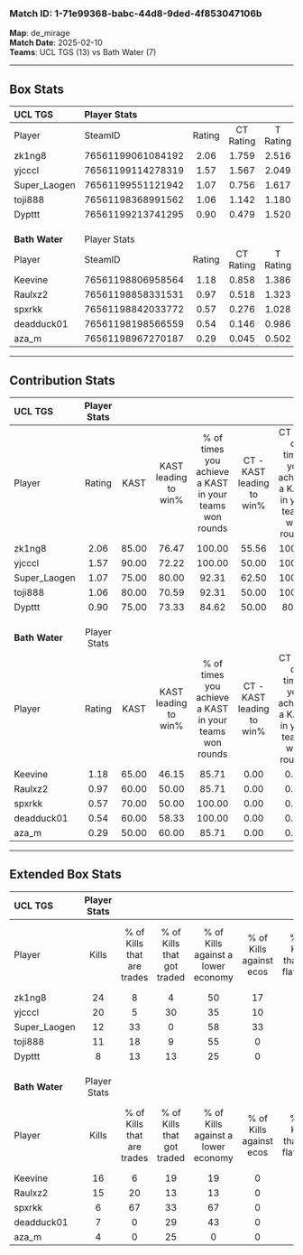 ### Match ID: 1-71e99368-babc-44d8-9ded-4f853047106b  
**Map**: de_mirage  
**Match Date**: 2025-02-10  
**Teams**: UCL TGS (13) vs Bath Water (7)  

---  

## Box Stats  

| **UCL TGS**    | Player Stats      |        |           |          |       |       |       |         |        |      |     |
| :- | :- | :-: | :-: | :-: | :-: | :-: | :-: | :-: | :-: | :-: | :-: |
| Player         | SteamID           | Rating | CT Rating | T Rating | KAST  |  ADR  | Kills | Assists | Deaths | K/D  | HS% |
| zk1ng8         | 76561199061084192 |  2.06  |   1.759   |  2.516   | 85.00 | 138.4 |  24   |   11    |   6    | 4.00 | 54  |
| yjcccl         | 76561199114278319 |  1.57  |   1.567   |  2.049   | 90.00 | 120.8 |  20   |    6    |   16   | 1.25 | 30  |
| Super_Laogen   | 76561199551121942 |  1.07  |   0.756   |  1.617   | 75.00 | 53.5  |  12   |    3    |   9    | 1.33 | 50  |
| toji888        | 76561198368991562 |  1.06  |   1.142   |  1.180   | 80.00 | 56.7  |  11   |    5    |   10   | 1.10 | 27  |
| Dypttt         | 76561199213741295 |  0.90  |   0.479   |  1.520   | 75.00 | 37.1  |   8   |    7    |   8    | 1.00 | 25  |
|                |                   |        |           |          |       |       |       |         |        |      |     |
|                |                   |        |           |          |       |       |       |         |        |      |     |
|                |                   |        |           |          |       |       |       |         |        |      |     |
| **Bath Water** | Player Stats      |        |           |          |       |       |       |         |        |      |     |
| Player         | SteamID           | Rating | CT Rating | T Rating | KAST  |  ADR  | Kills | Assists | Deaths | K/D  | HS% |
| Keevine        | 76561198806958564 |  1.18  |   0.858   |  1.386   | 65.00 | 94.0  |  16   |    4    |   14   | 1.14 | 62  |
| Raulxz2        | 76561198858331531 |  0.97  |   0.518   |  1.323   | 60.00 | 77.6  |  15   |    1    |   16   | 0.94 | 53  |
| spxrkk         | 76561198842033772 |  0.57  |   0.276   |  1.028   | 70.00 | 33.5  |   6   |    1    |   14   | 0.43 | 33  |
| deadduck01     | 76561198198566559 |  0.54  |   0.146   |  0.986   | 60.00 | 49.3  |   7   |    2    |   16   | 0.44 | 57  |
| aza_m          | 76561198967270187 |  0.29  |   0.045   |  0.502   | 50.00 | 32.6  |   4   |    3    |   16   | 0.25 | 100 |
---  

## Contribution Stats  

| **UCL TGS**    | Player Stats |       |                      |                                                        |                           |                                                             |                          |                                                            |
| :- | :-: | :-: | :-: | :-: | :-: | :-: | :-: | :-: |
| Player         |    Rating    | KAST  | KAST leading to win% | % of times you achieve a KAST in your teams won rounds | CT - KAST leading to win% | CT - % of times you achieve a KAST in your teams won rounds | T - KAST leading to win% | T - % of times you achieve a KAST in your teams won rounds |
| zk1ng8         |     2.06     | 85.00 |        76.47         |                         100.00                         |           55.56           |                           100.00                            |          100.00          |                           100.00                           |
| yjcccl         |     1.57     | 90.00 |        72.22         |                         100.00                         |           50.00           |                           100.00                            |          100.00          |                           100.00                           |
| Super_Laogen   |     1.07     | 75.00 |        80.00         |                         92.31                          |           62.50           |                           100.00                            |          100.00          |                           87.50                            |
| toji888        |     1.06     | 80.00 |        70.59         |                         92.31                          |           50.00           |                           100.00                            |          100.00          |                           87.50                            |
| Dypttt         |     0.90     | 75.00 |        73.33         |                         84.62                          |           50.00           |                            80.00                            |          100.00          |                           87.50                            |
|                |              |       |                      |                                                        |                           |                                                             |                          |                                                            |
|                |              |       |                      |                                                        |                           |                                                             |                          |                                                            |
|                |              |       |                      |                                                        |                           |                                                             |                          |                                                            |
| **Bath Water** | Player Stats |       |                      |                                                        |                           |                                                             |                          |                                                            |
| Player         |    Rating    | KAST  | KAST leading to win% | % of times you achieve a KAST in your teams won rounds | CT - KAST leading to win% | CT - % of times you achieve a KAST in your teams won rounds | T - KAST leading to win% | T - % of times you achieve a KAST in your teams won rounds |
| Keevine        |     1.18     | 65.00 |        46.15         |                         85.71                          |           0.00            |                            0.00                             |          75.00           |                           85.71                            |
| Raulxz2        |     0.97     | 60.00 |        50.00         |                         85.71                          |           0.00            |                            0.00                             |          75.00           |                           85.71                            |
| spxrkk         |     0.57     | 70.00 |        50.00         |                         100.00                         |           0.00            |                            0.00                             |          70.00           |                           100.00                           |
| deadduck01     |     0.54     | 60.00 |        58.33         |                         100.00                         |           0.00            |                            0.00                             |          77.78           |                           100.00                           |
| aza_m          |     0.29     | 50.00 |        60.00         |                         85.71                          |           0.00            |                            0.00                             |          75.00           |                           85.71                            |
---  

## Extended Box Stats  

| **UCL TGS**    | Player Stats |                            |                            |                                    |                         |                              |                                 |        |                             |                                     |                          |                               |                            |
| :- | :-: | :-: | :-: | :-: | :-: | :-: | :-: | :-: | :-: | :-: | :-: | :-: | :-: |
| Player         |    Kills     | % of Kills that are trades | % of Kills that got traded | % of Kills against a lower economy | % of Kills against ecos | % of Kills that are flawless | % of Kills that are close duels | Deaths | % of Deaths that get traded | % of Deaths against a lower economy | % of Deaths against ecos | % of Deaths that are flawless | % of Deaths that are close |
| zk1ng8         |      24      |             8              |             4              |                 50                 |           17            |              75              |                8                |   6    |              0              |                 17                  |            0             |              50               |             0              |
| yjcccl         |      20      |             5              |             30             |                 35                 |           10            |              75              |                5                |   16   |             44              |                 31                  |            6             |              25               |             31             |
| Super_Laogen   |      12      |             33             |             0              |                 58                 |           33            |              83              |                0                |   9    |             11              |                 11                  |            0             |              78               |             11             |
| toji888        |      11      |             18             |             9              |                 55                 |            0            |              73              |               18                |   10   |             20              |                 20                  |            0             |              70               |             10             |
| Dypttt         |      8       |             13             |             13             |                 25                 |            0            |              63              |                0                |   8    |              0              |                 13                  |            0             |              63               |             0              |
|                |              |                            |                            |                                    |                         |                              |                                 |        |                             |                                     |                          |                               |                            |
|                |              |                            |                            |                                    |                         |                              |                                 |        |                             |                                     |                          |                               |                            |
|                |              |                            |                            |                                    |                         |                              |                                 |        |                             |                                     |                          |                               |                            |
| **Bath Water** | Player Stats |                            |                            |                                    |                         |                              |                                 |        |                             |                                     |                          |                               |                            |
| Player         |    Kills     | % of Kills that are trades | % of Kills that got traded | % of Kills against a lower economy | % of Kills against ecos | % of Kills that are flawless | % of Kills that are close duels | Deaths | % of Deaths that get traded | % of Deaths against a lower economy | % of Deaths against ecos | % of Deaths that are flawless | % of Deaths that are close |
| Keevine        |      16      |             6              |             19             |                 19                 |            0            |              56              |                6                |   14   |              7              |                 29                  |            0             |              71               |             7              |
| Raulxz2        |      15      |             20             |             13             |                 13                 |            0            |              60              |               20                |   16   |              6              |                 13                  |            0             |              88               |             0              |
| spxrkk         |      6       |             67             |             33             |                 67                 |            0            |              50              |               33                |   14   |             14              |                  7                  |            0             |              86               |             0              |
| deadduck01     |      7       |             0              |             29             |                 43                 |            0            |              57              |               14                |   16   |             25              |                 13                  |            0             |              63               |             19             |
| aza_m          |      4       |             0              |             25             |                 0                  |            0            |              50              |                0                |   16   |              6              |                 13                  |            0             |              75               |             6              |
